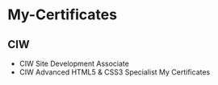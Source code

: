 # My-Certificates

## CIW
- CIW Site Development Associate
- CIW Advanced HTML5 & CSS3 Specialist
My Certificates
